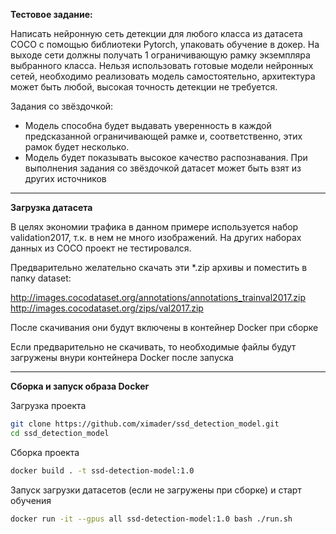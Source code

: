 **Тестовое задание:**

Написать нейронную сеть детекции для любого класса из датасета COCO с помощью библиотеки Pytorch, упаковать обучение в докер. На выходе сети должны получать 1 ограничивающую рамку экземпляра выбранного класса. Нельзя использовать готовые модели нейронных сетей, необходимо реализовать модель самостоятельно, архитектура может быть любой, высокая точность детекции не требуется.

Задания со звёздочкой:
- Модель способна будет выдавать уверенность в каждой предсказанной ограничивающей рамке и, соответственно, этих рамок будет несколько.
- Модель будет показывать высокое качество распознавания.
При выполнения задания со звёздочкой датасет может быть взят из других источников

---

**Загрузка датасета**

В целях экономии трафика в данном примере используется набор validation2017, т.к. в нем не много изображений. На других наборах данных из COCO проект не тестировался.

Предварительно желательно скачать эти *.zip архивы  и поместить в папку dataset:

http://images.cocodataset.org/annotations/annotations_trainval2017.zip 
http://images.cocodataset.org/zips/val2017.zip 

После скачивания они будут включены в контейнер Docker при сборке

Если предварительно не скачивать, то необходимые файлы будут загружены внури контейнера Docker после запуска

---

**Сборка и запуск образа Docker**

Загрузка проекта

```bash
git clone https://github.com/ximader/ssd_detection_model.git
cd ssd_detection_model
```

Сборка проекта

```bash
docker build . -t ssd-detection-model:1.0
```

Запуск загрузки датасетов (если не загружены при сборке) и старт обучения

```bash
docker run -it --gpus all ssd-detection-model:1.0 bash ./run.sh 
```
